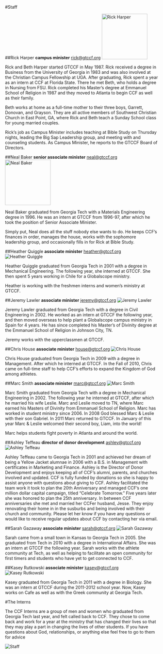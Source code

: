 #Staff

##Rick Harper
__campus minister__
[rick@gtccf.org](mailto:rick@gtccf.org)
<img alt="Rick Harper" src="http://gtccf.org/wp-content/uploads/2011/02/rickResize.jpg" class="bio" width="150px" height="150px"/>

Rick and Beth Harper started GTCCF in May 1987. Rick received a degree in Business from the University of Georgia in 1983 and was also involved at the Christian Campus Fellowship at UGA. After graduating, Rick spent a year as an intern at CCF at Florida State. There he met Beth, who holds a degree in Nursing from FSU. Rick completed his Master’s degree at Emmanuel School of Religion in 1987 and they moved to Atlanta to begin CCF as well as their family.

Beth works at home as a full-time mother to their three boys, Garrett, Donovan, and Grayson. They are all active members of Southwest Christian Church in East Point, GA, where Rick and Beth teach a Sunday School class for young married couples.

Rick’s job as Campus Minister includes teaching at Bible Study on Thursday nights, leading the Big Sap Leadership group, and meeting with and counseling students. As Campus Minister, he reports to the GTCCF Board of Directors.

##Neal Baker
__senior associate minister__
[neal@gtccf.org](mailto:neal@gtccf.org)
<img alt="Neal Baker" src="http://gtccf.org/wp-content/uploads/2010/09/bakerResize.jpg" class="bio" width="150px" height="150px"/>

Neal Baker graduated from Georgia Tech with a Materials Engineering degree in 1996. He was an intern at GTCCF from 1996-97, after which he took the position of Senior Associate Minister.

Simply put, Neal does all the stuff nobody else wants to do. He keeps CCF’s finances in order, manages the house, works with the sophomore leadership group, and occasionally fills in for Rick at Bible Study.

##Heather Quiggle
__associate minister__
[heather@gtccf.org](mailto:heather@gtccf.org)
<img alt="Heather Quiggle" src="http://gtccf.org/wp-content/uploads/2010/09/heatherResize.jpg" class="bio"/>

Heather Quiggle graduated from Georgia Tech in 2001 with a degree in Mechanical Engineering. The following year, she interned at GTCCF. She then spent 5 years working in Chile for a Globalscope ministry.

Heather is working with the freshmen interns and women’s ministry at GTCCF.

##Jeremy Lawler
__associate minister__
[jeremy@gtccf.org](mailto:jeremy@gtccf.org)
<img alt="Jeremy Lawler" src="http://gtccf.org/wp-content/uploads/2010/09/jeremyResizeSmallExpanded.jpg" class="bio"/>

Jeremy Lawler graduated from Georgia Tech with a degree in Civil Engineering in 2002. He worked as an intern at GTCCF the following year, and then moved overseas to help plant a Globalscope campus ministry in Spain for 4 years. He has since completed his Master’s of Divinity degree at the Emmanuel School of Religion in Johnson City, TN.

Jeremy works with the upperclassmen at GTCCF.

##Chris House
__associate minister__
[house@gtccf.org](mailto:house@gtccf.org)
<img alt="Chris House" src="http://gtccf.org/wp-content/uploads/2010/09/houseResize.jpg" class="bio"/>

Chris House graduated from Georgia Tech in 2009 with a degree in Management. After which he interned at GTCCF. In the Fall of 2010, Chris came on full-time staff to help CCF’s efforts to expand the Kingdom of God among athletes.

##Marc Smith
__associate minister__
[marc@gtccf.org](mailto:marc@gtccf.org)
<img alt="Marc Smith" src="http://gtccf.org/wp-content/uploads/2010/05/marc.jpg" class="bio"/>

Marc Smith graduated from Georgia Tech with a degree in Mechanical Engineering in 2002. The following year he interned at GTCCF, after which he married his wife Leslie. Marc and Leslie moved to TN, where Marc earned his Masters of Divinity from Emmanuel School of Religion. Marc has worked in student ministry since 2006. In 2008 God blessed Marc & Leslie with their son Gabriel. In 2011 Marc returned to GTCCF. In January of this year Marc & Leslie welcomed their second boy, Liam, into the world!

Marc helps students fight poverty in Atlanta and around the world.

##Ashley Teffeau
__director of donor development__
[ashley@gtccf.org](mailto:ashley@gtccf.org)
<img alt="Ashley Teffeau" src="http://gtccf.org/wp-content/uploads/2012/09/ashley.jpg" class="bio"/>

Ashley Teffeau came to Georgia Tech in 2001 and achieved her dream of being a Yellow Jacket alumnae in 2006 with a B.S. in Management with certificates in Marketing and Finance. Ashley is the Director of Donor Development and enjoys keeping all of CCF’s alumni, parents, and churches involved and updated. CCF is fully funded by donations so she is happy to assist anyone with questions about giving to CCF. Ashley facilitated the team work it took to plan the 20th Anniversary and managed CCF’s one million dollar capital campaign, titled “Celebrate Tomorrow.” Five years later she was honored to plan the 25th anniversary. In between CCF anniversaries she met and married her CCFer husband, Jesse. They enjoy renovating their home in in the susburbs and being involved with their church and community. Please let her know if you have any questions or would like to receive regular updates about CCF by contacting her via email.

##Sarah Gazaway
__associate minister__
[sarah@gtccf.org](mailto:sarah@gtccf.org)
<img alt="Sarah Gazaway" src="http://gtccf.org/wp-content/uploads/2010/05/Sarah-Wilson1-e1314241889339.jpg" class="bio"/>

Sarah came from a small town in Kansas to Georgia Tech in 2005. She graduated from Tech in 2010 with a degree in International Affairs. She was an intern at GTCCF the following year.
Sarah works with the athlete community at Tech, as well as helping to facilitate an open community for first timers and students who have yet to get connected to CCF.

##Kasey Rutkowski
__associate minister__
[kasey@gtccf.org](mailto:kasey@gtccf.org)
<img alt="Kasey Rutkowski" src="http://gtccf.org/wp-content/uploads/2010/05/staff-pic.jpg" class="bio"/>

Kasey graduated from Georgia Tech in 2011 with a degree in Biology. She was an intern at GTCCF during the 2011-2012 school year. Now, Kasey works on Cafe as well as with the Greek community at Georgia Tech.

#The Interns

The CCF Interns are a group of men and women who graduated from Georgia Tech last year, and felt called back to CCF. They chose to come back and work for a year at the ministry that has changed their lives so that they may play a part in changing the lives of other students. If you have questions about God, relationships, or anything else feel free to go to them for advice

![Staff](http://gtccf.org/wp-content/uploads/2010/05/Everybody1.jpg)

